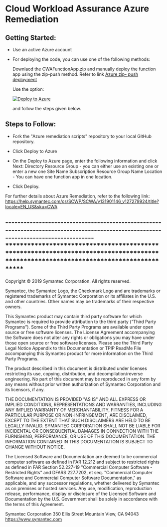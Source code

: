 
# Cloud Workload Assurance Azure Remediation


## Getting Started:
* Use an active Azure account
* For deploying the code, you can use one of the following methods:
	
	Downlaod the CWAFunctionApp.zip and manually deploy the function app using the zip-push method. Refer to link [Azure zip-		push deployment](https://docs.microsoft.com/en-us/azure/azure-functions/deployment-zip-push)	 

	Use the option: 
	
	[![Deploy to Azure](https://azuredeploy.net/deploybutton.svg)](https://azuredeploy.net/)
	
	and follow the steps given below.

## Steps to Follow:
* Fork the "Azure remediation scripts" repository to your local GitHub repository.

* Click Deploy to Azure
* On the Deploy to Azure page, enter the following information and click Next:
	Directory
	Resource Group - you can either use an existing one or enter a new one
	Site Name
	Subscription
	Resource Group Name
	Location - You can have one function app in one location.
* Click Deploy.

For further details about Azure Remediation, refer to the following link:
https://help.symantec.com/cs/SCWP/SCWA/v131901146_v127279924/title?locale=EN_US&sku=CWA
	
-----------------------------------------------------------------------------------------------------------------------------------***********************************************************************************************************************************
-----------------------------------------------------------------------------------------------------------------------------------

Copyright © 2019 Symantec Corporation. All rights reserved.

Symantec, the Symantec Logo, the Checkmark Logo and  are trademarks or registered trademarks of Symantec Corporation or its affiliates in the U.S. and other countries. Other names may be trademarks of their respective owners.

This Symantec product may contain third party software for which Symantec is required to provide attribution to the third party (“Third Party Programs”). Some of the Third Party Programs are available under open source or free software licenses. The License Agreement accompanying the Software does not alter any rights or obligations you may have under those open source or free software licenses. Please see the Third Party Legal Notice Appendix to this Documentation or TPIP ReadMe File accompanying this Symantec product for more information on the Third Party Programs.

The product described in this document is distributed under licenses restricting its use, copying, distribution, and decompilation/reverse engineering. No part of this document may be reproduced in any form by any means without prior written authorization of Symantec Corporation and its licensors, if any.

THE DOCUMENTATION IS PROVIDED "AS IS" AND ALL EXPRESS OR IMPLIED CONDITIONS, REPRESENTATIONS AND WARRANTIES, INCLUDING ANY IMPLIED WARRANTY OF MERCHANTABILITY, FITNESS FOR A PARTICULAR PURPOSE OR NON-INFRINGEMENT, ARE DISCLAIMED, EXCEPT TO THE EXTENT THAT SUCH DISCLAIMERS ARE HELD TO BE LEGALLY INVALID. SYMANTEC CORPORATION SHALL NOT BE LIABLE FOR INCIDENTAL OR CONSEQUENTIAL DAMAGES IN CONNECTION WITH THE FURNISHING, PERFORMANCE, OR USE OF THIS DOCUMENTATION. THE INFORMATION CONTAINED IN THIS DOCUMENTATION IS SUBJECT TO CHANGE WITHOUT NOTICE.

The Licensed Software and Documentation are deemed to be commercial computer software as defined in FAR 12.212 and subject to restricted rights as defined in FAR Section 52.227-19 "Commercial Computer Software - Restricted Rights" and DFARS 227.7202, et seq. "Commercial Computer Software and Commercial Computer Software Documentation," as applicable, and any successor regulations, whether delivered by Symantec as on premises or hosted services. Any use, modification, reproduction release, performance, display or disclosure of the Licensed Software and Documentation by the U.S. Government shall be solely in accordance with the terms of this Agreement.

Symantec Corporation
350 Ellis Street
Mountain View, CA 94043
https://www.symantec.com


